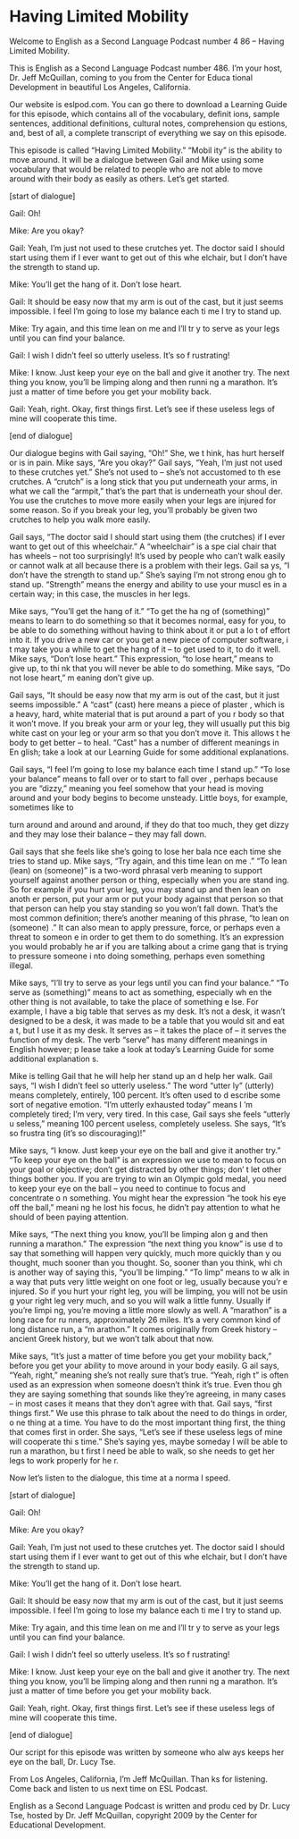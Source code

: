 # Having Limited Mobility

Welcome to English as a Second Language Podcast number 4 86 – Having Limited Mobility.

This is English as a Second Language Podcast number 486.  I’m your host, Dr. Jeff McQuillan, coming to you from the Center for Educa tional Development in beautiful Los Angeles, California.

Our website is eslpod.com.  You can go there to download  a Learning Guide for this episode, which contains all of the vocabulary, definit ions, sample sentences, additional definitions, cultural notes, comprehension qu estions, and, best of all, a complete transcript of everything we say on this episode.

This episode is called “Having Limited Mobility.”  “Mobil ity” is the ability to move around.  It will be a dialogue between Gail and Mike  using some vocabulary that would be related to people who are not able to move around with their body as easily as others.  Let’s get started.

[start of dialogue]

Gail:  Oh!

Mike:  Are you okay?

Gail:  Yeah, I’m just not used to these crutches yet.  The doctor said I should start using them if I ever want to get out of this whe elchair, but I don’t have the strength to stand up.

Mike:  You’ll get the hang of it.  Don’t lose heart.

Gail:  It should be easy now that my arm is out of the cast, but it just seems impossible.  I feel I’m going to lose my balance each ti me I try to stand up.

Mike:  Try again, and this time lean on me and I’ll tr y to serve as your legs until you can find your balance.

Gail:  I wish I didn’t feel so utterly useless.  It’s so f rustrating!

Mike:  I know.  Just keep your eye on the ball and give it another try.  The next thing you know, you’ll be limping along and then runni ng a marathon.  It’s just a matter of time before you get your mobility back.

 Gail:  Yeah, right.  Okay, first things first.  Let’s see if these useless legs of mine will cooperate this time.

[end of dialogue]

Our dialogue begins with Gail saying, “Oh!”  She, we t hink, has hurt herself or is in pain.  Mike says, “Are you okay?”  Gail says, “Yeah, I’m  just not used to these crutches yet.”  She’s not used to – she’s not accustomed to th ese crutches.  A “crutch” is a long stick that you put underneath your arms,  in what we call the “armpit,” that’s the part that is underneath your shoul der.  You use the crutches to move more easily when your legs are injured for some reason.  So if you break your leg, you’ll probably be given two crutches to help  you walk more easily.

Gail says, “The doctor said I should start using them (the crutches) if I ever want to get out of this wheelchair.”  A “wheelchair” is a spe cial chair that has wheels – not too surprisingly!  It’s used by people who can’t walk easily or cannot walk at all because there is a problem with their legs.  Gail sa ys, “I don’t have the strength to stand up.”  She’s saying I’m not strong enou gh to stand up. “Strength” means the energy and ability to use your muscl es in a certain way; in this case, the muscles in her legs.

Mike says, “You’ll get the hang of it.”  “To get the ha ng of (something)” means to learn to do something so that it becomes normal, easy for you, to be able to do something without having to think about it or put a lo t of effort into it.  If you drive a new car or you get a new piece of computer software, i t may take you a while to get the hang of it – to get used to it, to do it well.  Mike says, “Don’t lose heart.” This expression, “to lose heart,” means to give up, to thi nk that you will never be able to do something.  Mike says, “Do not lose heart,” m eaning don’t give up.

Gail says, “It should be easy now that my arm is out of the  cast, but it just seems impossible.”  A “cast” (cast) here means a piece of plaster , which is a heavy, hard, white material that is put around a part of you r body so that it won’t move. If you break your arm or your leg, they will usually put this big white cast on your leg or your arm so that you don’t move it.  This allows t he body to get better – to heal.  “Cast” has a number of different meanings in En glish; take a look at our Learning Guide for some additional explanations.

Gail says, “I feel I’m going to lose my balance each time  I stand up.”  “To lose your balance” means to fall over or to start to fall over , perhaps because you are “dizzy,” meaning you feel somehow that your head is moving  around and your body begins to become unsteady.  Little boys, for example,  sometimes like to

 turn around and around and around, if they do that too much, they get dizzy and they may lose their balance – they may fall down.

Gail says that she feels like she’s going to lose her bala nce each time she tries to stand up.  Mike says, “Try again, and this time lean on me .”  “To lean (lean) on (someone)” is a two-word phrasal verb meaning to support  yourself against another person or thing, especially when you are stand ing.  So for example if you hurt your leg, you may stand up and then lean on anoth er person, put your arm or put your body against that person so that that person  can help you stay standing so you won’t fall down.  That’s the most common  definition; there’s another meaning of this phrase, “to lean on (someone) .”  It can also mean to apply pressure, force, or perhaps even a threat to someon e in order to get them to do something.  It’s an expression you would probably he ar if you are talking about a crime gang that is trying to pressure someone i nto doing something, perhaps even something illegal.

Mike says, “I’ll try to serve as your legs until you can find  your balance.”  “To serve as (something)” means to act as something, especially wh en the other thing is not available, to take the place of something e lse.  For example, I have a big table that serves as my desk.  It’s not a desk, it wasn’t  designed to be a desk, it was made to be a table that you would sit and eat a t, but I use it as my desk.  It serves as – it takes the place of – it serves the function of my desk.  The verb “serve” has many different meanings in English however; p lease take a look at today’s Learning Guide for some additional explanation s.

Mike is telling Gail that he will help her stand up an d help her walk.  Gail says, “I wish I didn’t feel so utterly useless.”  The word “utter ly” (utterly) means completely, entirely, 100 percent.  It’s often used to d escribe some sort of negative emotion.  “I’m utterly exhausted today” means I ’m completely tired; I’m very, very tired.  In this case, Gail says she feels “utterly u seless,” meaning 100 percent useless, completely useless.  She says, “It’s so frustra ting (it’s so discouraging)!”

Mike says, “I know.  Just keep your eye on the ball and give it another try.”  “To keep your eye on the ball” is an expression we use to mean  to focus on your goal or objective; don’t get distracted by other things; don’ t let other things bother you. If you are trying to win an Olympic gold medal, you need  to keep your eye on the ball – you need to continue to focus and concentrate o n something.  You might hear the expression “he took his eye off the ball,” meani ng he lost his focus, he didn’t pay attention to what he should of been paying attention.

 Mike says, “The next thing you know, you’ll be limping alon g and then running a marathon.”  The expression “the next thing you know” is use d to say that something will happen very quickly, much more quickly than y ou thought, much sooner than you thought.  So, sooner than you think, whi ch is another way of saying this, “you’ll be limping.”  “To limp” means to w alk in a way that puts very little weight on one foot or leg, usually because you’r e injured.  So if you hurt your right leg, you will be limping, you will not be usin g your right leg very much, and so you will walk a little funny.  Usually if you’re limpi ng, you’re moving a little more slowly as well.  A “marathon” is a long race for ru nners, approximately 26 miles.  It’s a very common kind of long distance run, a “m arathon.”  It comes originally from Greek history – ancient Greek history, but we won’t talk about that now.

Mike says, “It’s just a matter of time before you get your mobility back,” before you get your ability to move around in your body easily.  G ail says, “Yeah, right,” meaning she’s not really sure that’s true.  “Yeah, righ t” is often used as an expression when someone doesn’t think it’s true.  Even thou gh they are saying something that sounds like they’re agreeing, in many cases – in most cases it means that they don’t agree with that.  Gail says, “first  things first.”  We use this phrase to talk about the need to do things in order, o ne thing at a time.  You have to do the most important thing first, the thing that comes first in order.  She says, “Let’s see if these useless legs of mine will cooperate thi s time.”  She’s saying yes, maybe someday I will be able to run a marathon, bu t first I need be able to walk, so she needs to get her legs to work properly for he r.

Now let’s listen to the dialogue, this time at a norma l speed.

[start of dialogue]

Gail:  Oh!

Mike:  Are you okay?

Gail:  Yeah, I’m just not used to these crutches yet.  The doctor said I should start using them if I ever want to get out of this whe elchair, but I don’t have the strength to stand up.

Mike:  You’ll get the hang of it.  Don’t lose heart.

Gail:  It should be easy now that my arm is out of the cast, but it just seems impossible.  I feel I’m going to lose my balance each ti me I try to stand up.

 Mike:  Try again, and this time lean on me and I’ll tr y to serve as your legs until you can find your balance.

Gail:  I wish I didn’t feel so utterly useless.  It’s so f rustrating!

Mike:  I know.  Just keep your eye on the ball and give it another try.  The next thing you know, you’ll be limping along and then runni ng a marathon.  It’s just a matter of time before you get your mobility back.

Gail:  Yeah, right.  Okay, first things first.  Let’s see if these useless legs of mine will cooperate this time.

[end of dialogue]

Our script for this episode was written by someone who alw ays keeps her eye on the ball, Dr. Lucy Tse.

From Los Angeles, California, I’m Jeff McQuillan.  Than ks for listening.  Come back and listen to us next time on ESL Podcast.

English as a Second Language Podcast is written and produ ced by Dr. Lucy Tse, hosted by Dr. Jeff McQuillan, copyright 2009 by the Center  for Educational Development.

